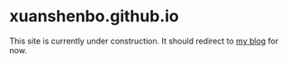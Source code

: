 # xuanshenbo.github.io

This site is currently under construction. It should redirect to [my blog](https://xuanshenbo.github.io/blog) for now.

